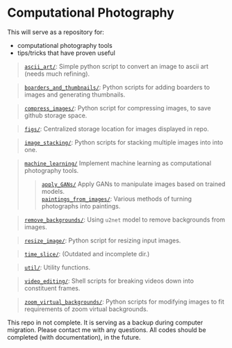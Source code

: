 # Computational Photography #

This will serve as a repository for:
- computational photography tools
- tips/tricks that have proven useful

> [`ascii_art/`](./ascii_art/): Simple python script to convert an image to ascii art (needs much refining).

> [`boarders_and_thumbnails/`](./boarders_and_thumbnails/): Python scripts for adding boarders to images and generating thumbnails.

> [`compress_images/`](./compress_images/): Python script for compressing images, to save github storage space.

> [`figs/`](./figs/): Centralized storage location for images displayed in repo.

> [`image_stacking/`](./image_stacking/): Python scripts for stacking multiple images into into one.

> [`machine_learning/`](./machine_learning/) Implement machine learning as computational photography tools.
>> [`apply_GANs/`](./machine_learning/apply_GANs/) Apply GANs to manipulate images based on trained models.<br>
>> [`paintings_from_images/`](./machine_learning/paintings_from_images/): Various methods of turning photographs into paintings.

> [`remove_backgrounds/`](./remove_backgrounds/): Using `u2net` model to remove backgrounds from images.

> [`resize_image/`](./resize_image/): Python script for resizing input images.

> [`time_slice/`](./time_slice/): (Outdated and incomplete dir.)

> [`util/`](./util/): Utility functions.

> [`video_editing/`](./video_editing/): Shell scripts for breaking videos down into constituent frames.

> [`zoom_virtual_backgrounds/`](./zoom_virtual_backgrounds/): Python scripts for modifying images to fit requirements of zoom virtual backgrounds.

This repo in not complete.  It is serving as a backup during computer migration.  Please contact me with any questions.  All codes should be completed (with documentation), in the future.
